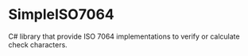 # SimpleISO7064
C# library that provide ISO 7064 implementations to verify or calculate check characters.
